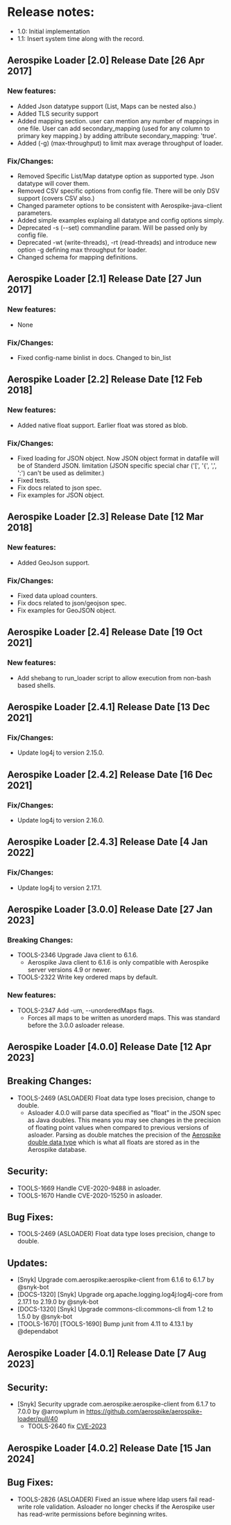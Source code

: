 # Release notes:

-  1.0: Initial implementation
-  1.1: Insert system time along with the record.

## Aerospike Loader [2.0] Release Date [26 Apr 2017]
### New features:
-   Added Json datatype support (List, Maps can be nested also.)
-   Added TLS security support
-	Added mapping section. user can mention any number of mappings in one file. User can add secondary_mapping (used for any column to primary key mapping.) by adding attribute secondary_mapping: 'true'.
-	Added (-g) (max-throughput) to limit max average throughput of loader.

### Fix/Changes:
-   Removed Specific List/Map datatype option as supported type. Json datatype will cover them.
-   Removed CSV specific options from config file. There will be only DSV support (covers CSV also.)
-   Changed parameter options to be consistent with Aerospike-java-client parameters.
-   Added simple examples explaing all datatype and config options simply.
-   Deprecated -s (--set) commandline param. Will be passed only by config file.
-   Deprecated -wt (write-threads), -rt (read-threads) and introduce new option -g defining max throughput for loader.
-	Changed schema for mapping definitions.

## Aerospike Loader [2.1] Release Date [27 Jun 2017]
### New features:
-   None

### Fix/Changes:
-   Fixed config-name binlist in docs. Changed to bin_list

## Aerospike Loader [2.2] Release Date [12 Feb 2018]
### New features:
-   Added native float support. Earlier float was stored as blob.

### Fix/Changes:
-   Fixed loading for JSON object. Now JSON object format in datafile will be of Standerd JSON. limitation (JSON specific special char ('[', '{', ',', ':') can't be used as delimiter.)
-   Fixed tests.
-   Fix docs related to json spec.
-   Fix examples for JSON object.

## Aerospike Loader [2.3] Release Date [12 Mar 2018]
### New features:
-   Added GeoJson support.

### Fix/Changes:
-   Fixed data upload counters.
-   Fix docs related to json/geojson spec.
-   Fix examples for GeoJSON object.

## Aerospike Loader [2.4] Release Date [19 Oct 2021]
### New features:
-   Add shebang to run_loader script to allow execution from non-bash based shells.

## Aerospike Loader [2.4.1] Release Date [13 Dec 2021]
### Fix/Changes:
-   Update log4j to version 2.15.0.

## Aerospike Loader [2.4.2] Release Date [16 Dec 2021]
### Fix/Changes:
-   Update log4j to version 2.16.0.

## Aerospike Loader [2.4.3] Release Date [4 Jan 2022]
### Fix/Changes:
-   Update log4j to version 2.17.1.

## Aerospike Loader [3.0.0] Release Date [27 Jan 2023]
### Breaking Changes:
- TOOLS-2346 Upgrade Java client to 6.1.6. 
  - Aerospike Java client to 6.1.6 is only compatible with Aerospike server versions 4.9 or newer.
- TOOLS-2322 Write key ordered maps by default.
### New features:
- TOOLS-2347  Add -um, --unorderedMaps flags.
  - Forces all maps to be written as unorderd maps. This was standard before the 3.0.0 asloader release.

## Aerospike Loader [4.0.0] Release Date [12 Apr 2023]
## Breaking Changes:
* TOOLS-2469 \(ASLOADER\) Float data type loses precision, change to double.
   * Asloader 4.0.0 will parse data specified as "float" in the JSON spec as Java doubles. This means you may see changes in the precision of floating point values when compared to previous versions of asloader. Parsing as double matches the precision of the [Aerospike double data type](https://docs.aerospike.com/server/guide/data-types/scalar-data-types#double) which is what all floats are stored as in the Aerospike database.

## Security:
* TOOLS-1669 Handle CVE-2020-9488 in asloader.
* TOOLS-1670 Handle CVE-2020-15250 in asloader.

## Bug Fixes:
* TOOLS-2469 \(ASLOADER\) Float data type loses precision, change to double.

## Updates:
* [Snyk] Upgrade com.aerospike:aerospike-client from 6.1.6 to 6.1.7 by @snyk-bot
* [DOCS-1320] [Snyk] Upgrade org.apache.logging.log4j:log4j-core from 2.17.1 to 2.19.0 by @snyk-bot
* [DOCS-1320] [Snyk] Upgrade commons-cli:commons-cli from 1.2 to 1.5.0 by @snyk-bot
* [TOOLS-1670] [TOOLS-1690] Bump junit from 4.11 to 4.13.1 by @dependabot

## Aerospike Loader [4.0.1] Release Date [7 Aug 2023]
## Security:
* [Snyk] Security upgrade com.aerospike:aerospike-client from 6.1.7 to 7.0.0 by @arrowplum in https://github.com/aerospike/aerospike-loader/pull/40
  * TOOLS-2640 fix [CVE-2023](https://aerospike.atlassian.net/browse/TOOLS-2640)

## Aerospike Loader [4.0.2] Release Date [15 Jan 2024]
## Bug Fixes:
* TOOLS-2826 \(ASLOADER\) Fixed an issue where ldap users fail read-write role validation.
Asloader no longer checks if the Aerospike user has read-write permissions before beginning writes.